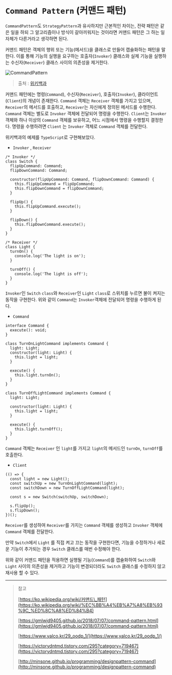 # `Command Pattern` (커맨드 패턴)

`CommandPattern`도 `StrategyPattern`과 유사하지만 근본적인 차이는, 전략 패턴은 같은 일을 하되 그 알고리즘이나 방식이 갈아끼워지는 것이라면 커맨드 패턴은 그 하는 일 자체가 다른거라고 생각하면 된다.

커맨드 패턴은 객체의 행위 또는 기능(메서드)을 클래스로 만들어 캡슐화하는 패턴을 말한다. 이를 통해 기능의 실행을 요구하는 호출자(`Invoker`) 클래스와 실제 기능을 실행하는 수신자(`Receiver`) 클래스 사이의 의존성을 제거한다.

![CommandPattern](https://user-images.githubusercontent.com/49153756/116061814-42d22f00-a6be-11eb-83c5-ec5a0ca47b17.png)

> 출처 : [위키백과](https://ko.wikipedia.org/wiki/%EC%BB%A4%EB%A7%A8%EB%93%9C_%ED%8C%A8%ED%84%B4)

커맨드 패턴에는 명령(`Command`), 수신자(`Receiver`), 호출자(`Invoker`), 클라이언트(`Client`)의 개념이 존재한다. `Command` 객체는 `Receiver` 객체를 가지고 있으며, `Receiver`의 메서드를 호출하고, `Receiver`는 자신에게 정의된 메서드를 수행한다. `Command` 객체는 별도로 `Invoker` 객체에 전달되어 명령을 수행한다. `Client`는 `Invoker` 객체와 하나 이상의 `Command` 객체를 보유하고, 어느 시점에서 명령을 수행할지 결정한다. 명령을 수행하려면 `Client` 는 `Invoker` 객체로 `Command` 객체를 전달한다.

위키백과의 예제를 `TypeScript`로 구현해보았다.

- `Invoker` , `Receiver`

```tsx
/* Invoker */
class Switch {
  flipUpCommand: Command;
  flipDownCommand: Command;

  constructor(flipUpCommand: Command, flipDownCommand: Command) {
    this.flipUpCommand = flipUpCommand;
    this.flipDownCommand = flipDownCommand;
  }

  flipUp() {
    this.flipUpCommand.execute();
  }

  flipDown() {
    this.flipDownCommand.execute();
  }
}

/* Receiver */
class Light {
  turnOn() {
    console.log('The light is on');
  }

  turnOff() {
    console.log('The light is off');
  }
}
```

`Invoker`인 `Switch` `class`와 `Receiver`인 `Light` `class`로 스위치를 누르면 불이 켜지는 동작을 구현한다. 위와 같이 `Command`는 `Invoker`객체에 전달되어 명령을 수행하게 된다.

- `Command`

```tsx
interface Command {
  execute(): void;
}

class TurnOnLightCommand implements Command {
  light: Light;
  constructor(light: Light) {
    this.light = light;
  }

  execute() {
    this.light.turnOn();
  }
}

class TurnOffLightCommand implements Command {
  light: Light;

  constructor(light: Light) {
    this.light = light;
  }

  execute() {
    this.light.turnOff();
  }
}
```

`Command` 객체는 `Receiver` 인 `light`를 가지고 `light`의 메서드인 `turnOn`, `turnOff`를 호출한다.

- `Client`

```tsx
(() => {
  const light = new Light();
  const switchUp = new TurnOnLightCommand(light);
  const switchDown = new TurnOffLightCommand(light);

  const s = new Switch(switchUp, switchDown);

  s.flipUp();
  s.flipDown();
})();
```

`Receiver`를 생성하여 `Receiver`를 가지는 `Command` 객체를 생성하고 `Invoker` 객체에 `Command` 객체를 전달한다.

만약 `Switch`에서 `Light` 를 직접 켜고 끄는 동작을 구현한다면, 기능을 수정하거나 새로운 기능이 추가되는 경우 `Switch` 클래스를 매번 수정해야 한다.

위와 같이 커맨드 패턴을 적용하면 실행될 기능(`Command`)를 캡슐화하여 `Switch`와 `Light` 사이의 의존성을 제거하고 기능이 변경되더라도 `Switch` 클래스를 수정하지 않고 재사용 할 수 있다.

---

> 참고
>
> [https://ko.wikipedia.org/wiki/커맨드\_패턴](https://ko.wikipedia.org/wiki/%EC%BB%A4%EB%A7%A8%EB%93%9C_%ED%8C%A8%ED%84%B4)
>
> [https://gmlwjd9405.github.io/2018/07/07/command-pattern.html](https://gmlwjd9405.github.io/2018/07/07/command-pattern.html)
>
> [https://www.yalco.kr/29_oodp_1/](https://www.yalco.kr/29_oodp_1/)
>
> [https://victorydntmd.tistory.com/295?category=719467](https://victorydntmd.tistory.com/295?category=719467)
>
> [http://minsone.github.io/programming/designpattern-command](http://minsone.github.io/programming/designpattern-command)
